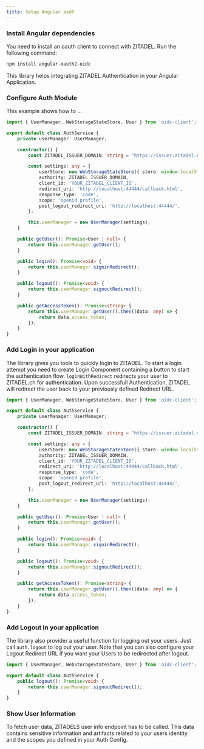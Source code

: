 ```yaml
--- 
title: Setup Angular asdf
---
```


### Install Angular dependencies

You need to install an oauth client to connect with ZITADEL. Run the following command:

```bash
npm install angular-oauth2-oidc
```

This library helps integrating ZITADEL Authentication in your Angular Application.

### Configure Auth Module

This example shows how to ...

```ts
import { UserManager, WebStorageStateStore, User } from 'oidc-client';

export default class AuthService {
    private userManager: UserManager;

    constructor() {
        const ZITADEL_ISSUER_DOMAIN: string = "https://issuer.zitadel.ch";

        const settings: any = {
            userStore: new WebStorageStateStore({ store: window.localStorage }),
            authority: ZITADEL_ISSUER_DOMAIN,
            client_id: 'YOUR_ZITADEL_CLIENT_ID',
            redirect_uri: 'http://localhost:44444/callback.html',
            response_type: 'code',
            scope: 'openid profile',
            post_logout_redirect_uri: 'http://localhost:44444/',
        };

        this.userManager = new UserManager(settings);
    }

    public getUser(): Promise<User | null> {
        return this.userManager.getUser();
    }

    public login(): Promise<void> {
        return this.userManager.signinRedirect();
    }

    public logout(): Promise<void> {
        return this.userManager.signoutRedirect();
    }

    public getAccessToken(): Promise<string> {
        return this.userManager.getUser().then((data: any) => {
            return data.access_token;
        });
    }
}
```

### Add Login in your application

The library gives you tools to quickly login to ZITADEL. To start a login attempt you need to create Login Component containing a button to start the authentication flow. 
`loginWithRedirect` redirects your user to ZITADEL.ch for authentication. Upon successfull Authentication, ZITADEL will redirect the user back to your previously defined Redirect URL.

```ts
import { UserManager, WebStorageStateStore, User } from 'oidc-client';

export default class AuthService {
    private userManager: UserManager;

    constructor() {
        const ZITADEL_ISSUER_DOMAIN: string = "https://issuer.zitadel.ch";

        const settings: any = {
            userStore: new WebStorageStateStore({ store: window.localStorage }),
            authority: ZITADEL_ISSUER_DOMAIN,
            client_id: 'YOUR_ZITADEL_CLIENT_ID',
            redirect_uri: 'http://localhost:44444/callback.html',
            response_type: 'code',
            scope: 'openid profile',
            post_logout_redirect_uri: 'http://localhost:44444/',
        };

        this.userManager = new UserManager(settings);
    }

    public getUser(): Promise<User | null> {
        return this.userManager.getUser();
    }

    public login(): Promise<void> {
        return this.userManager.signinRedirect();
    }

    public logout(): Promise<void> {
        return this.userManager.signoutRedirect();
    }

    public getAccessToken(): Promise<string> {
        return this.userManager.getUser().then((data: any) => {
            return data.access_token;
        });
    }
}
```

### Add Logout in your application

The library also provider a useful function for logging out your users. Just call `auth.logout` to log out your user. Note that you can also configure your Logout Redirect URL if you want your Users to be redirected after logout.

```ts
import { UserManager, WebStorageStateStore, User } from 'oidc-client';

export default class AuthService {
    public logout(): Promise<void> {
        return this.userManager.signoutRedirect();
    }
}
```

### Show User Information

To fetch user data, ZITADELS user info endpoint has to be called. This data contains sensitive information and artifacts related to your users identity and the scopes you defined in your Auth Config.
